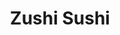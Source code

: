 ---
layout: place
title: "Zushi Sushi"
permalink: /washington/issaquah/zushi-sushi.html
stateAbbr: WA
stateName: Washington
cityName: Issaquah
seo:
  name: "Zushi Sushi"
  type: Restaurant
  links: https://zushisushiissaquah.com/
description: "Looking for sushi in Issaquah, Washington? Check out Zushi Sushi for a delightful Japanese dining experience. Enjoy a variety of sushi and other dishes in a ..."
place_id: ChIJyYKiWL1vkFQR7pcAvu7viTQ
photos:
  - name: >-
      places/ChIJyYKiWL1vkFQR7pcAvu7viTQ/photos/AeeoHcLRboHmSJC-XxuVhB4k1eRbAZK_L3NP_kCXZXcTvKw20xeC6wmIBPkGoBsR0-DyWTTzLZdff3A806WE6uXMshWX_cfTD7CN7fiz8P927ipP4dq4eR3VrPrvXJBj8midFDUC0Va8XOuZbfnEMs3Y0aW_yzMVZgVVFlNgQuAAubtic05XzO-gUwtQuudI-zxPtGJGuLI8PQCxeNverI6nnVyMEGIl2PhGWBg9UeOpw4-iJCb27mFrV_EWD0VjBiO25ioSDKBMQohLHyTDCt1aycBGiK_scMWbf-SjxcAZGWLKjg
    widthPx: 1440
    heightPx: 1080
    authorAttributions:
      - displayName: Zushi Sushi
        uri: https://maps.google.com/maps/contrib/100559702636744589737
        photoUri: >-
          https://lh3.googleusercontent.com/a-/ALV-UjVyHNnNPOPlv4o_D0dkmcguwXsqv4IjsSDwTEMWitAVp9JhSIOd=s100-p-k-no-mo
    flagContentUri: >-
      https://www.google.com/local/imagery/report/?cb_client=maps_api_places.places_api&image_key=!1e10!2sAF1QipPfq4xaL5R3BCkWKhSzBCKIA2P1NxAN4-wSfs60&hl=en-US
    googleMapsUri: >-
      https://www.google.com/maps/place//data=!3m4!1e2!3m2!1sAF1QipPfq4xaL5R3BCkWKhSzBCKIA2P1NxAN4-wSfs60!2e10!4m2!3m1!1s0x54906fbd58a282c9:0x3489efeebe0097ee
  - name: >-
      places/ChIJyYKiWL1vkFQR7pcAvu7viTQ/photos/AeeoHcLPtZImNE2-h4j2Qh_CvVvIaI5JbJAhdSFP5vbE42r6Ri6PB6YQCYabHQXT8AvpVteg0ZF_OHBQBuzmcTH_5jDZHcsEMBoWu_30-fE6g8VJ7TTutvAT-HpGI4Iu3PycQPEIRQNKFn0vM7Kv2A-796nigzaxmWn_WD1D1h99L17Y0-Eu9pcZXC5f92EnhM6TGUai6RfnozFCBrRoQm8C74HmSj0ChQvESVzeYeX5vIGd1MDZQwT_xmnmNo3usJjXpfh69d99ShkWcB-RJ1aTn454Ev5rSMpndamp92RZMG5qpA
    widthPx: 2048
    heightPx: 1363
    authorAttributions:
      - displayName: Zushi Sushi
        uri: https://maps.google.com/maps/contrib/100559702636744589737
        photoUri: >-
          https://lh3.googleusercontent.com/a-/ALV-UjVyHNnNPOPlv4o_D0dkmcguwXsqv4IjsSDwTEMWitAVp9JhSIOd=s100-p-k-no-mo
    flagContentUri: >-
      https://www.google.com/local/imagery/report/?cb_client=maps_api_places.places_api&image_key=!1e10!2sAF1QipNOMFLEM0vX0X-PMHoczthD3iRAgz07qsu0ibY_&hl=en-US
    googleMapsUri: >-
      https://www.google.com/maps/place//data=!3m4!1e2!3m2!1sAF1QipNOMFLEM0vX0X-PMHoczthD3iRAgz07qsu0ibY_!2e10!4m2!3m1!1s0x54906fbd58a282c9:0x3489efeebe0097ee
  - name: >-
      places/ChIJyYKiWL1vkFQR7pcAvu7viTQ/photos/AeeoHcKwEfsK017A3UBX1KzBFk0gFousgDKRLXVrbw7CBKfIM37QIRcQWQ1u8EmBXg9xHncGBiiXdYuSJw5VPjN8GhqswDXhMBbsQnCNjWAECAv8UZRvdnXIKs6SwevenItHwTdWP9XynhGpiV3Sk5gVSHPxg0wq9L_W0ZxOXk6z_ySTs8GrluN7Cgs8fqgI_nnqUvJJjdkoeQmJ2s4-K0wtjctypM73_0GrwBP95jYikemKVI_XCbuGjbNztd5AlP7ktRSPsJF68XclE5uqf-lf3F6PMeu4f0Q9eCNnS-CjhZufyQrq9X-kijk9jKDPPPgI5dI6PCNY-hHjPzGvoM0XEY_cSiCYaoX1S08p37FZDqSJWyMZc8qbsTiQ3if97jPXzDaLgiD_AXoqrb3xiV78aSyAJnZk_WD-SG9iXnwIbZM7kLc6
    widthPx: 4032
    heightPx: 3024
    authorAttributions:
      - displayName: Allyssa Mcclurkin
        uri: https://maps.google.com/maps/contrib/109861166393068940859
        photoUri: >-
          https://lh3.googleusercontent.com/a-/ALV-UjX_SAgfrHwQy8hxFMeOrECW8UuHPezxNrBRhXjjA9ZeandasiU=s100-p-k-no-mo
    flagContentUri: >-
      https://www.google.com/local/imagery/report/?cb_client=maps_api_places.places_api&image_key=!1e10!2sCIHM0ogKEICAgICfg9qmrAE&hl=en-US
    googleMapsUri: >-
      https://www.google.com/maps/place//data=!3m4!1e2!3m2!1sCIHM0ogKEICAgICfg9qmrAE!2e10!4m2!3m1!1s0x54906fbd58a282c9:0x3489efeebe0097ee
  - name: >-
      places/ChIJyYKiWL1vkFQR7pcAvu7viTQ/photos/AeeoHcIZpt9FAE-mm17U2wB89VsBo8iGe_1PAFQ9MtBDiPfEpVGMLEXKWEcG86aTb4JRaNRymYw64TX1C3ELU_PKZ9o_Jrf0l16XovplxhgA8D8uwbx-PLO44OGpDa6Taz7fLxslcL3Dg9p1OV3fxSyfTqLyk3cbRgbJkspb91U9219WcZyJT0nZZIjVGMZzuRqDnV7x7Y6rUYxYHAaBsn-xRbJp-9FAXncQDBArLEv1LS5wgLrwU-PC6I0g0cln8rfYBqjl4Z8HNQVKW_oO1iJk1QkI0bfOT8XcCxh_oea6ywVChw
    widthPx: 4032
    heightPx: 3024
    authorAttributions:
      - displayName: Zushi Sushi
        uri: https://maps.google.com/maps/contrib/100559702636744589737
        photoUri: >-
          https://lh3.googleusercontent.com/a-/ALV-UjVyHNnNPOPlv4o_D0dkmcguwXsqv4IjsSDwTEMWitAVp9JhSIOd=s100-p-k-no-mo
    flagContentUri: >-
      https://www.google.com/local/imagery/report/?cb_client=maps_api_places.places_api&image_key=!1e10!2sAF1QipNSGI2taAd00NwKexGZSPYAnBRDgW-ZN8rXUm4r&hl=en-US
    googleMapsUri: >-
      https://www.google.com/maps/place//data=!3m4!1e2!3m2!1sAF1QipNSGI2taAd00NwKexGZSPYAnBRDgW-ZN8rXUm4r!2e10!4m2!3m1!1s0x54906fbd58a282c9:0x3489efeebe0097ee
  - name: >-
      places/ChIJyYKiWL1vkFQR7pcAvu7viTQ/photos/AeeoHcKBYUXGmHsnL1wbHJPmtKdBjNGEF2IuoRN0Rq62JhdksV2tvrR-2vngy2ldeizzkwOLdJXWYZL-foDcqAY02mUMQE6MXdl0Uftl5-rM99rhtnvSp7eOI-petZVW6uqWgtnlMNaV26gvm5SXo2rvU7AbGsXfrTktsefizCm54ATFkEMkGJJeU64X0zj8kLtWK2puAwk6ql1Qqm9SdTTnLIoc98L0KXATTtkIPSTIvaW1Bxl3KdT0o_F5BZAsfue6298xXra1C40-n2AHCHhhWecW9gxpBf0rYtmYdPB9elX4Gw
    widthPx: 4192
    heightPx: 2789
    authorAttributions:
      - displayName: Zushi Sushi
        uri: https://maps.google.com/maps/contrib/100559702636744589737
        photoUri: >-
          https://lh3.googleusercontent.com/a-/ALV-UjVyHNnNPOPlv4o_D0dkmcguwXsqv4IjsSDwTEMWitAVp9JhSIOd=s100-p-k-no-mo
    flagContentUri: >-
      https://www.google.com/local/imagery/report/?cb_client=maps_api_places.places_api&image_key=!1e10!2sAF1QipMN3IVx9lKGBZAjDjypL7UqE6XwlsXBd1lgY3Qg&hl=en-US
    googleMapsUri: >-
      https://www.google.com/maps/place//data=!3m4!1e2!3m2!1sAF1QipMN3IVx9lKGBZAjDjypL7UqE6XwlsXBd1lgY3Qg!2e10!4m2!3m1!1s0x54906fbd58a282c9:0x3489efeebe0097ee
  - name: >-
      places/ChIJyYKiWL1vkFQR7pcAvu7viTQ/photos/AeeoHcIymrHa3vOHxamvdKOA7Vojt_lTJglsrPy-wyXebM144U_8-XxIj5C_fyAy9mHfislEuzmsU7lDKGuTomKQ_ejVNunftRG_B-1Ohllg7q5fILj18ya6SswKOhbAU81YZr_6ftHqGbeGRXf9rwqFFpKAQC_fvkq7fSy5bYFgjjtO372nc70D1lgnm0eA39ib-OUH5fOMLiwqlDMLPixkQ3p41MPSf1Ocgq_eMAhkbj5u4ZjLmX_gnLTWlVhERmHMquc3tVGSUYTb0g7hcW8W2drGVCQ4DaT__EUqSzdCfdnAVWjV643NFKBhSCestJIw_yfe9wJzVNRevoWE983ufCrQdypf3yBqWFM2Mz2g6AYs3q9smyqrbvvjUtKhjACUkCOI-y5WqFluMglzUGHs_R81EnuXQRiyMjgvB63tABx5sg
    widthPx: 3072
    heightPx: 4080
    authorAttributions:
      - displayName: Evie Bridges
        uri: https://maps.google.com/maps/contrib/113634134087425708666
        photoUri: >-
          https://lh3.googleusercontent.com/a-/ALV-UjWHtYYCKd1ZDkF9D_3tYubdfmQ1wmK-iWgSvCjTmpIA0tfyK1hzTg=s100-p-k-no-mo
    flagContentUri: >-
      https://www.google.com/local/imagery/report/?cb_client=maps_api_places.places_api&image_key=!1e10!2sCIHM0ogKEICAgICLl97VDQ&hl=en-US
    googleMapsUri: >-
      https://www.google.com/maps/place//data=!3m4!1e2!3m2!1sCIHM0ogKEICAgICLl97VDQ!2e10!4m2!3m1!1s0x54906fbd58a282c9:0x3489efeebe0097ee
  - name: >-
      places/ChIJyYKiWL1vkFQR7pcAvu7viTQ/photos/AeeoHcJXBFr7DGiRlpWnBOdMzyY70CS2DJ5i4Hrf-K4J5wBiBaZOGmZpQP38Y72UBx_pcL3fbDWtqBV-HVukXTO7PNwdfzGEtWZqchleFK1DtYHSv-1gzUSp13bEh7Iru-Xqdsflwth15o7hufxU1Aq-IiFJvvIZJyaWByopKcKREJY7GViHAyiqc2mnNaYZDAqNiaT0REqzds2A1m4qON16jPjeOrmYeHmfQCQOgY_mGNXkmHF9szcv0k2qK0HfFqbL7qlG80lwz93R4eK-0CKyhK7xIi-8UC-rAx2_SEpdobhfCQ
    widthPx: 989
    heightPx: 1280
    authorAttributions:
      - displayName: Zushi Sushi
        uri: https://maps.google.com/maps/contrib/100559702636744589737
        photoUri: >-
          https://lh3.googleusercontent.com/a-/ALV-UjVyHNnNPOPlv4o_D0dkmcguwXsqv4IjsSDwTEMWitAVp9JhSIOd=s100-p-k-no-mo
    flagContentUri: >-
      https://www.google.com/local/imagery/report/?cb_client=maps_api_places.places_api&image_key=!1e10!2sAF1QipMDtEUcwMz_LMJN83qs1tBvf4QkQNMd8Sj_1Ogj&hl=en-US
    googleMapsUri: >-
      https://www.google.com/maps/place//data=!3m4!1e2!3m2!1sAF1QipMDtEUcwMz_LMJN83qs1tBvf4QkQNMd8Sj_1Ogj!2e10!4m2!3m1!1s0x54906fbd58a282c9:0x3489efeebe0097ee
  - name: >-
      places/ChIJyYKiWL1vkFQR7pcAvu7viTQ/photos/AeeoHcIdLv98nKj0IvarOZ8ooxIAh3tWe2GYlRdKD7V7xLXZTZnra5H16GPNhZz1v_Vyw-H02BVUKXA-GKN1gqgUf2T131-9FE4ff20qOkm6sdgtUW3r4VlIX0WLqRyR9tcHKjvApW3bV-C7wuSIK0CHNzu5dGqb_fObG2ndcXTvkQlZ3NI3P6vaPiRSxF8ZSBJfZUfnSpbtdPoAU_5WsC65X5HFHqJzZXwWWJKejNAM0LFIwikfiwyc19fslTeZH51oTb0keEt4padEWFnpYqTPV8giRlFqZ0LT9vNyfmKx9efmSc6VON3rxQlvzdrYMdDMtUUkxWhAkvx5rLso45g2RuP5VJst1hLreNwUbYwOvSCGwCJ_pY4u2SwMbStTkZ3Cc7pZFwdvY6XQIciYBBdUpTEnWs9Q9LBS4PeEHAIQJQhRWg
    widthPx: 4032
    heightPx: 3024
    authorAttributions:
      - displayName: Diana Neal
        uri: https://maps.google.com/maps/contrib/104475868027900151592
        photoUri: >-
          https://lh3.googleusercontent.com/a-/ALV-UjVoOuBIM1wD2QQjKVyYxuMV7wjQgbyOCyIej-9i9VqO1M2BCZQ=s100-p-k-no-mo
    flagContentUri: >-
      https://www.google.com/local/imagery/report/?cb_client=maps_api_places.places_api&image_key=!1e10!2sCIHM0ogKEICAgID3yvSEIw&hl=en-US
    googleMapsUri: >-
      https://www.google.com/maps/place//data=!3m4!1e2!3m2!1sCIHM0ogKEICAgID3yvSEIw!2e10!4m2!3m1!1s0x54906fbd58a282c9:0x3489efeebe0097ee
  - name: >-
      places/ChIJyYKiWL1vkFQR7pcAvu7viTQ/photos/AeeoHcKQFW2RRBl7g-NVdFy0uXTbYanStsEkcQdltkHlvoxN_IMf_mfeh3rJ89mYF5Xlqne5nfmcKvgMeqzenl5DkBu2V5szwlpKneLOfacY9GqEhM0ESqOgA3IsEhVntl-icY9rIY30_IgdHpBbG6rBv4qM_SFINVUuUn9pmu0bohbuv6FaDniphvHL-Plu5pw8HBQX2LEdJKCrdfHIG7AlF8znC9j7NfyR7gXBl32bzazekJOw2DKu4RLrQ9mGMXVAUtAHnmD-g61JsKa3YnQzk5N7GoqDu7-NUyklHFJMwHqvmQ
    widthPx: 3024
    heightPx: 4032
    authorAttributions:
      - displayName: Zushi Sushi
        uri: https://maps.google.com/maps/contrib/100559702636744589737
        photoUri: >-
          https://lh3.googleusercontent.com/a-/ALV-UjVyHNnNPOPlv4o_D0dkmcguwXsqv4IjsSDwTEMWitAVp9JhSIOd=s100-p-k-no-mo
    flagContentUri: >-
      https://www.google.com/local/imagery/report/?cb_client=maps_api_places.places_api&image_key=!1e10!2sAF1QipM6xJjPo0LzNSGKdnaLSAw9KTxD39VUvat14RQ1&hl=en-US
    googleMapsUri: >-
      https://www.google.com/maps/place//data=!3m4!1e2!3m2!1sAF1QipM6xJjPo0LzNSGKdnaLSAw9KTxD39VUvat14RQ1!2e10!4m2!3m1!1s0x54906fbd58a282c9:0x3489efeebe0097ee
  - name: >-
      places/ChIJyYKiWL1vkFQR7pcAvu7viTQ/photos/AeeoHcJU443MJ4r6TovFDCY2U5y3IDZch7RX8a1Rigwx_J8kD4ldGfksUr0aQJmUwACQQKOeCSygOsetX8Lqu1vbuM4j5WsPb_T39BXc4im8hjSfBAfWujoQFUCfDhkwl0nZn9dlGOuA5QZUzVuvuHNkBBQCZaKPBOryt11mGEVwtMtcyrfDBnROMyd8-uih2A8G_t2vLQKi2-Sat-lSzIV8khfsTSy1YDpVHCD8K3Gt5IWWnhoOH152XS6hvFl3OZ-bDrwnwqRHyJvVCeZx_YYvER5qQFzNzi6u7MRJXyN4gm9mJQ
    widthPx: 4800
    heightPx: 2700
    authorAttributions:
      - displayName: Zushi Sushi
        uri: https://maps.google.com/maps/contrib/100559702636744589737
        photoUri: >-
          https://lh3.googleusercontent.com/a-/ALV-UjVyHNnNPOPlv4o_D0dkmcguwXsqv4IjsSDwTEMWitAVp9JhSIOd=s100-p-k-no-mo
    flagContentUri: >-
      https://www.google.com/local/imagery/report/?cb_client=maps_api_places.places_api&image_key=!1e10!2sAF1QipN9i7nn9IuWlG39Jzs98NUXEVQEwz7kSLzu300z&hl=en-US
    googleMapsUri: >-
      https://www.google.com/maps/place//data=!3m4!1e2!3m2!1sAF1QipN9i7nn9IuWlG39Jzs98NUXEVQEwz7kSLzu300z!2e10!4m2!3m1!1s0x54906fbd58a282c9:0x3489efeebe0097ee
address: 5614 E Lake Sammamish Pkwy SE, Issaquah, WA 98029, USA
street: 5614 E Lake Sammamish Pkwy SE
city: Issaquah
state: WA
zip: '98029'
country: USA
neighborhood: North Issaquah
latitude: '47.551350'
longitude: '-122.042968'
accessibility_options:
  wheelchairAccessibleParking: true
  wheelchairAccessibleEntrance: true
  wheelchairAccessibleRestroom: true
  wheelchairAccessibleSeating: true
business_status: OPERATIONAL
name: Zushi Sushi
google_maps_links:
  directionsUri: >-
    https://www.google.com/maps/dir//''/data=!4m7!4m6!1m1!4e2!1m2!1m1!1s0x54906fbd58a282c9:0x3489efeebe0097ee!3e0
  placeUri: https://maps.google.com/?cid=3785820770450577390
  writeAReviewUri: >-
    https://www.google.com/maps/place//data=!4m3!3m2!1s0x54906fbd58a282c9:0x3489efeebe0097ee!12e1
  reviewsUri: >-
    https://www.google.com/maps/place//data=!4m4!3m3!1s0x54906fbd58a282c9:0x3489efeebe0097ee!9m1!1b1
  photosUri: >-
    https://www.google.com/maps/place//data=!4m3!3m2!1s0x54906fbd58a282c9:0x3489efeebe0097ee!10e5
primary_type: Sushi Restaurant
opening_hours:
  regular: null
  current: null
secondary_opening_hours:
  regular:
    weekdayDescriptions: null
    type: null
  current:
    weekdayDescriptions: null
    type: null
phone: (425) 557-4474
price_level: PRICE_LEVEL_MODERATE
price_range: $20 &ndash; $30
rating: '4.6'
rating_count: 388
website: https://zushisushiissaquah.com/
reviews: null
parking_options: null
payment_options: null
allow_dogs: null
curbside_pickup: null
delivery: null
dine_in: null
good_for_children: null
good_for_groups: null
good_for_sports: null
live_music: null
menu_for_children: null
outdoor_seating: null
reservable: null
restroom: null
serves_beer: null
serves_breakfast: null
serves_brunch: null
serves_cocktails: null
serves_coffee: null
serves_dinner: null
serves_dessert: null
serves_lunch: null
serves_vegetarian_food: null
serves_wine: null
takeout: null
summary: null

---